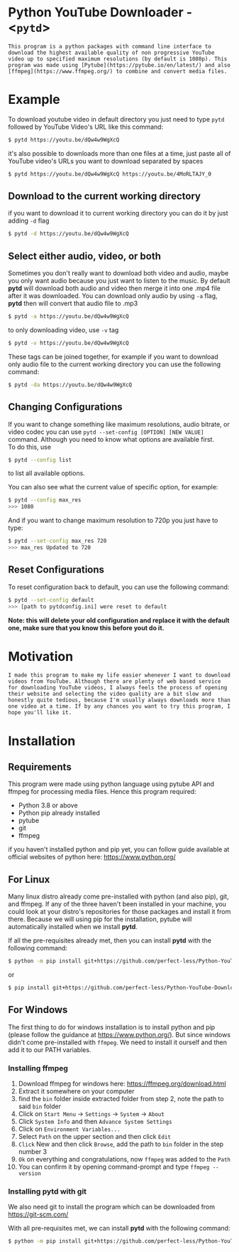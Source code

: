 # Python YouTube Downloader - \<`pytd`>

    This program is a python packages with command line interface to download the highest available quality of non progressive YouTube video up to specified maximum resolutions (by default is 1080p). This program was made using [Pytube](https://pytube.io/en/latest/) and also [ffmpeg](https://www.ffmpeg.org/) to combine and convert media files.

# Example

To download youtube video in default directory you just need to type `pytd` followed by YouTube Video's URL like this command:  
```bash
$ pytd https://youtu.be/dQw4w9WgXcQ
```

it's also possible to downloads more than one files at a time, just paste all of YouTube video's URLs you want to download separated by spaces  
```bash
$ pytd https://youtu.be/dQw4w9WgXcQ https://youtu.be/4MoRLTAJY_0
```


## Download to the current working directory  
  
if you want to download it to current working directory you can do it by just adding `-d` flag  
```bash
$ pytd -d https://youtu.be/dQw4w9WgXcQ
```

## Select either audio, video, or both  
    
Sometimes you don't really want to download both video and audio, maybe you only want audio because you just want to listen to the music. By default **pytd** will download both audio and video then merge it into one .mp4 file after it was downloaded. You can download only audio by using `-a` flag, **pytd** then will convert that audio file to .mp3  
```bash
$ pytd -a https://youtu.be/dQw4w9WgXcQ
```
to only downloading video, use `-v` tag  
```bash
$ pytd -v https://youtu.be/dQw4w9WgXcQ
```

These tags can be joined together, for example if you want to download only audio file to the current working directory you can use the following command:  
```bash
$ pytd -da https://youtu.be/dQw4w9WgXcQ
```

## Changing Configurations

If you want to change something like maximum resolutions, audio bitrate, or video codec you can use 
`pytd --set-config [OPTION] [NEW VALUE]` command. Although you need to know what options are available first.  
To do this, use  
```bash
$ pytd --config list
```
to list all available options. 

You can also see what the current value of specific option, for example:  
```bash
$ pytd --config max_res
>>> 1080
```

And if you want to change maximum resolution to 720p you just have to type:
```bash
$ pytd --set-config max_res 720
>>> max_res Updated to 720
```

## Reset Configurations

To reset configuration back to default, you can use the following command:
```bash
$ pytd --set-config default
>>> [path to pytdconfig.ini] were reset to default
```
**Note: this will delete your old configuration and replace it with the default one, make sure that you know this before yout do it.**


# Motivation

    I made this program to make my life easier whenever I want to download videos from YouTube. Although there are plenty of web based service for downloading YouTube videos, I always feels the process of opening their website and selecting the video quality are a bit slow and honestly quite tedious, because I'm usually always downloads more than one video at a time. If by any chances you want to try this program, I hope you'll like it.  
 

# Installation

## Requirements

This program were made using python language using pytube API and ffmpeg for processing media files. Hence this program required:

- Python 3.8 or above
- Python pip already installed
- pytube
- git
- ffmpeg

if you haven't installed python and pip yet, you can follow guide available at official websites of python here: https://www.python.org/

## For Linux

Many linux distro already come pre-installed with python (and also pip), git, and ffmpeg. If any of the three haven't been installed in your machine, you could look at your distro's repositories for those packages and install it from there. Because we will using pip for the installation, pytube will automatically installed when we install **pytd**.

If all the pre-requisites already met, then you can install **pytd** with the following command:
```bash
$ python -m pip install git+https://github.com/perfect-less/Python-YouTube-Downloader
```
or  
```bash
$ pip install git+https://github.com/perfect-less/Python-YouTube-Downloader
```

## For Windows

The first thing to do for windows installation is to install python and pip (please follow the guidance at https://www.python.org/). But since windows didn't come pre-installed with `ffmpeg`. We need to install it ourself and then add it to our PATH variables.

### Installing ffmpeg
1. Download ffmpeg for windows here: https://ffmpeg.org/download.html
2. Extract it somewhere on your computer
3. find the `bin` folder inside extracted folder from step 2, note the path to said `bin` folder
4. Click on `Start Menu` -> `Settings` -> `System` -> `About`
5. Click `System Info` and then `Advance System Settings`
6. Click on `Environment Variables...`
7. Select `Path` on the upper section and then click `Edit`
8. `Click` New and then click `Browse`, add the path to `bin` folder in the step number 3
9. `Ok` on everything and congratulations, now `ffmpeg` was added to the `Path`
10. You can confirm it by opening command-prompt and type `ffmpeg --version`

### Installing **pytd** with git

We also need git to install the program which can be downloaded from https://git-scm.com/

With all pre-requisites met, we can install **pytd** with the following command:
```bash
$ python -m pip install git+https://github.com/perfect-less/Python-YouTube-Downloader
```



